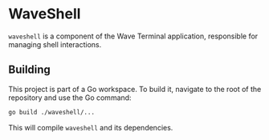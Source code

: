# WaveShell

`waveshell` is a component of the Wave Terminal application, responsible for managing shell interactions.

## Building

This project is part of a Go workspace. To build it, navigate to the root of the repository and use the Go command:

```bash
go build ./waveshell/...
```

This will compile `waveshell` and its dependencies.

